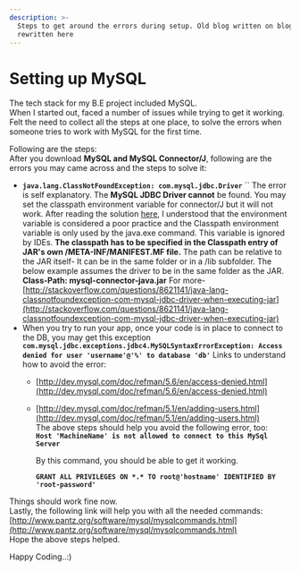 ```yaml
---
description: >-
  Steps to get around the errors during setup. Old blog written on blogger,
  rewritten here
---
```


# Setting up MySQL

The tech stack for my B.E project included MySQL.  
When I started out, faced a number of issues while trying to get it working.  
Felt the need to collect all the steps at one place, to solve the errors when someone tries to work with MySQL for the first time.

Following are the steps:  
After you download **MySQL and MySQL Connector/J**, following are the errors you may came across and the steps to solve it:

* **`java.lang.ClassNotFoundException: com.mysql.jdbc.Driver`** \`\` The error is self explanatory. The **MySQL JDBC Driver cannot** be found. You may set the classpath environment variable for connector/J but it will not work.  After reading the solution [here](http://stackoverflow.com/questions/2591505/java-lang-classnotfoundexception-com-mysql-jdbc-driver), I understood that the environment variable is considered a poor practice and the Classpath environment variable is only used by the java.exe command. This variable is ignored by IDEs. **The classpath has to be specified in the Classpath entry of JAR's own /META-INF/MANIFEST.MF file.** The path can be relative to the JAR itself- It can be in the same folder or in a /lib subfolder.  The below example assumes the driver to be in the same folder as the JAR. **Class-Path: mysql-connector-java.jar** For more- [http://stackoverflow.com/questions/8621141/java-lang-classnotfoundexception-com-mysql-jdbc-driver-when-executing-jar](http://stackoverflow.com/questions/8621141/java-lang-classnotfoundexception-com-mysql-jdbc-driver-when-executing-jar) 
* When you try to run your app, once your code is in place to connect to the DB, you may get this exception **`com.mysql.jdbc.exceptions.jdbc4.MySQLSyntaxErrorException: Access denied for user 'username'@'%' to database 'db'`** Links to understand how to avoid the error:
  * [http://dev.mysql.com/doc/refman/5.6/en/access-denied.html](http://dev.mysql.com/doc/refman/5.6/en/access-denied.html)  
  * [http://dev.mysql.com/doc/refman/5.1/en/adding-users.html](http://dev.mysql.com/doc/refman/5.1/en/adding-users.html)  
    The above steps should help you avoid the following error, too:  
    **`Host 'MachineName' is not allowed to connect to this MySql Server`**

    By this command, you should be able to get it working.

    **`GRANT ALL PRIVILEGES ON *.* TO root@'hostname' IDENTIFIED BY 'root-password'`**

Things should work fine now.  
Lastly, the following link will help you with all the needed commands:  
[http://www.pantz.org/software/mysql/mysqlcommands.html](http://www.pantz.org/software/mysql/mysqlcommands.html)  
Hope the above steps helped.

Happy Coding..:\)

